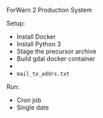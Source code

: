 ForWarn 2 Production System

Setup:

- Install Docker
- Install Python 3
- Stage the precursor archive
- Build gdal docker container
- 
- `mail_to_addrs.txt`

Run:

- Cron job
- Single date

